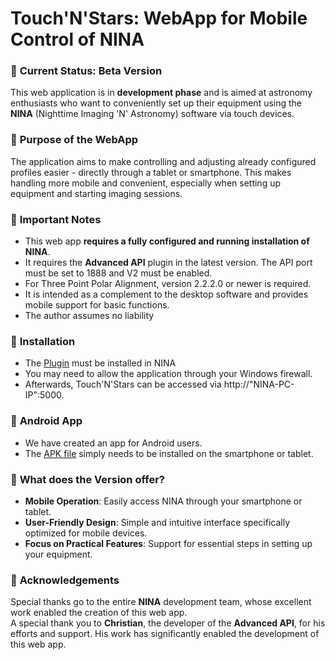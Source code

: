 # Touch'N'Stars: WebApp for Mobile Control of NINA

### 🚀 **Current Status: Beta Version**  
This web application is in **development phase** and is aimed at astronomy enthusiasts who want to conveniently set up their equipment using the **NINA** (Nighttime Imaging 'N' Astronomy) software via touch devices.  

### 🏁 **Purpose of the WebApp**  
The application aims to make controlling and adjusting already configured profiles easier - directly through a tablet or smartphone. This makes handling more mobile and convenient, especially when setting up equipment and starting imaging sessions.  

### 🧩 **Important Notes**  
- This web app **requires a fully configured and running installation of NINA**.  
- It requires the **Advanced API** plugin in the latest version.
  The API port must be set to 1888 and V2 must be enabled.
- For Three Point Polar Alignment, version 2.2.2.0 or newer is required.
- It is intended as a complement to the desktop software and provides mobile support for basic functions.
- The author assumes no liability
  
### 🔧 **Installation**
- The [Plugin](https://github.com/Touch-N-Stars/N.I.N.A-Plugin-for-Touch-N-Stars) must be installed in NINA
- You may need to allow the application through your Windows firewall.
- Afterwards, Touch'N'Stars can be accessed via http://"NINA-PC-IP":5000.

### 📱 **Android App**
- We have created an app for Android users.
- The [APK file](https://github.com/Touch-N-Stars/Touch-N-Stars/releases) simply needs to be installed on the smartphone or tablet.

### 🧪 **What does the Version offer?**  
- **Mobile Operation**: Easily access NINA through your smartphone or tablet.  
- **User-Friendly Design**: Simple and intuitive interface specifically optimized for mobile devices.  
- **Focus on Practical Features**: Support for essential steps in setting up your equipment.  

### 💙 **Acknowledgements**  
Special thanks go to the entire **NINA** development team, whose excellent work enabled the creation of this web app.  
A special thank you to **Christian**, the developer of the **Advanced API**, for his efforts and support. His work has significantly enabled the development of this web app.
